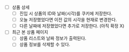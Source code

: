- [ ] 상품 상세
    - [ ] 진입 시 상품의 ID와 날짜(시각)를 쿠키에 저장한다.
    - [ ] 오늘 저장했었다면 이전 값의 시각을 현재로 변경한다.
    - [ ] 다른 날짜에 저장했었다면 추가로 저장한다. (아직 확정 X)
- [ ] 최근 본 상품 페이지
    - [ ] 상품 리스트와 날짜 정보가 출력된다.
    - [ ] 상품 정보를 삭제할 수 있다.